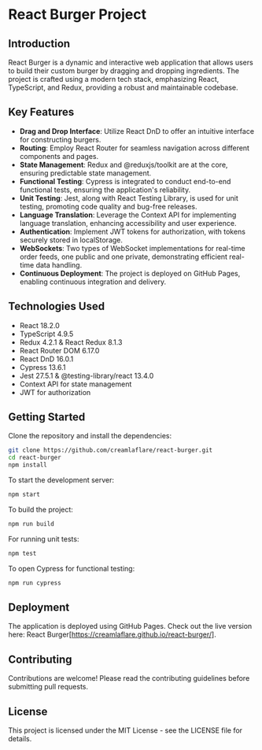 # React Burger Project

## Introduction

React Burger is a dynamic and interactive web application that allows users to build their custom burger by dragging and dropping ingredients. The project is crafted using a modern tech stack, emphasizing React, TypeScript, and Redux, providing a robust and maintainable codebase.

## Key Features

- **Drag and Drop Interface**: Utilize React DnD to offer an intuitive interface for constructing burgers.
- **Routing**: Employ React Router for seamless navigation across different components and pages.
- **State Management**: Redux and @reduxjs/toolkit are at the core, ensuring predictable state management.
- **Functional Testing**: Cypress is integrated to conduct end-to-end functional tests, ensuring the application's reliability.
- **Unit Testing**: Jest, along with React Testing Library, is used for unit testing, promoting code quality and bug-free releases.
- **Language Translation**: Leverage the Context API for implementing language translation, enhancing accessibility and user experience.
- **Authentication**: Implement JWT tokens for authorization, with tokens securely stored in localStorage.
- **WebSockets**: Two types of WebSocket implementations for real-time order feeds, one public and one private, demonstrating efficient real-time data handling.
- **Continuous Deployment**: The project is deployed on GitHub Pages, enabling continuous integration and delivery.

## Technologies Used

- React 18.2.0
- TypeScript 4.9.5
- Redux 4.2.1 & React Redux 8.1.3
- React Router DOM 6.17.0
- React DnD 16.0.1
- Cypress 13.6.1
- Jest 27.5.1 & @testing-library/react 13.4.0
- Context API for state management
- JWT for authorization

## Getting Started

Clone the repository and install the dependencies:

```bash
git clone https://github.com/creamlaflare/react-burger.git
cd react-burger
npm install
```

To start the development server:
```bash
npm start
```
To build the project:
```bash
npm run build
```
For running unit tests:
```bash
npm test
```
To open Cypress for functional testing:
```bash
npm run cypress
```
## Deployment
The application is deployed using GitHub Pages. Check out the live version here: React Burger[https://creamlaflare.github.io/react-burger/].

## Contributing
Contributions are welcome! Please read the contributing guidelines before submitting pull requests.

## License
This project is licensed under the MIT License - see the LICENSE file for details.
